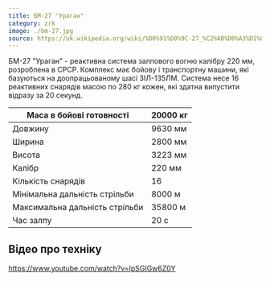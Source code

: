 ```yaml
---
title: БМ-27 "Ураган"
category: zrk
image: ./bm-27.jpg
source: https://uk.wikipedia.org/wiki/%D0%91%D0%9C-27_%C2%AB%D0%A3%D1%80%D0%B0%D0%B3%D0%B0%D0%BD%C2%BB
---
```


БМ-27 "Ураган" - реактивна система залпового вогню калібру 220 мм, розроблена в СРСР. Комплекс має бойову і транспортну машини, які базуються на доопрацьованому шасі ЗІЛ-135ЛМ. Система несе 16 реактивних снарядів масою по 280 кг кожен, які здатна випустити відразу за 20 секунд.

Маса в бойові готовності | 20000 кг
--------- | ---------
Довжину | 9630 мм
Ширина | 2800 мм
Висота | 3223 мм
Калібр | 220 мм
Кількість снарядів | 16
Мінімальна дальність стрільби | 8000 м
Максимальна дальність стрільби | 35800 м
Час залпу | 20 c

## Відео про техніку
https://www.youtube.com/watch?v=lpSGIGw6Z0Y